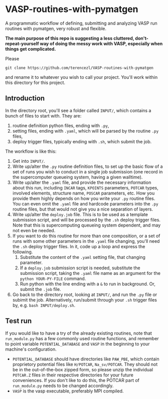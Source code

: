 VASP-routines-with-pymatgen
===========================

A programmatic workflow of defining, submitting and analyzing VASP run routines with pymatgen, very robust and flexible.

**The main purpose of this repo is suggesting a less cluttered, don't-repeat-yourself way of doing the messy work with VASP, especially when things get complicated.**

Please

    git clone https://github.com/terencezl/VASP-routines-with-pymatgen

and rename it to whatever you wish to call your project. You'll work within this directory for this project.

Introduction
------------

In the directory root, you'll see a folder called `INPUT/`, which contains a bunch of files to start with. They are:

1. routine definition python files, ending with `.py`,
2. setting files, ending with `.yaml`, which will be parsed by the routine `.py` files,
3. deploy trigger files, typically ending with `.sh`, which submit the job.

The workflow is like this:

1. Get into `INPUT/`.
2. Write up/alter the `.py` routine definition files, to set up the basic flow of a set of runs you wish to conduct in a single job submission (one record in the supercomputer queueing system, having a given walltime).
3. Write up/alter the `.yaml` file, and provide the necessary information about this run, including `INCAR` tags, `KPOINTS` parameters, `POTCAR` types, involved elements, structure name, `POSCAR` parameters, etc. How you provide them highly depends on how you write your `.py` routine files. You can even omit the `.yaml` file and hardcode parameters into the `.py` routine files, but that would not give you a nice separation of layers.
4. Write up/alter the `deploy.job` file. This is to be used as a template submission script, and will be processed by the `.sh` deploy trigger files. Note that this is supercomputing queueing system dependent, and may not even be needed.
5. If you want to do this routine for more than one composition, or a set of runs with some other parameters in the `.yaml` file changing, you'll need the `.sh` deploy trigger files. In it, code up a loop and express the following.
	1. Substitute the content of the `.yaml` setting file, that changing parameter.
	2. If a `deploy.job` submission script is needed, substitute the submission script, taking the `.yaml` file name as an argument for the `python YOUR-PY-FILE` command.
	3. Run python with the line ending with a `&` to run in background. Or, submit the `.job` file.
6. Go back to the directory root, looking at `INPUT/`, and run the `.py` file or subimit the job. Alternatively, run/submit through your `.sh` trigger files by, e.g. `bash INPUT/deploy.sh`.

Test run
--------

If you would like to have a try of the already existing routines, note that `run_module.py` has a few commonly used routine functions, and remember to point variable `POTENTIAL_DATABASE` and `VASP` in the beginning to your machine's configuration.

* `POTENTIAL_DATABASE` should have directories like `PAW_PBE`, which contain proprietory potential files like `H/POTCAR`, `Na_sv/POTCAR`. They should not be in the out-of-the-box zipped form, so please unzip the individual `POTCAR.Z` files in their respective directories for your future conveniences. If you don't like to do this, the POTCAR part of `run_module.py` needs to be changed accordingly.
* `VASP` is the vasp executable, preferably MPI compiled.
